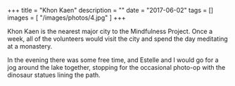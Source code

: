 +++
title = "Khon Kaen"
description = ""
date = "2017-06-02"
tags = []
images = [
  "/images/photos/4.jpg"
]
+++

Khon Kaen is the nearest major city to the Mindfulness Project. Once a week, all of the volunteers would visit the city and spend the day meditating at a monastery.

In the evening there was some free time, and Estelle and I would go for a jog around the lake together, stopping for the occasional photo-op with the dinosaur statues lining the path.
